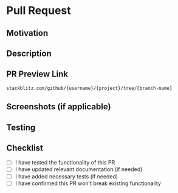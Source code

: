 # Pull Request

## Motivation
<!-- Please explain why this PR is needed -->

## Description
<!-- Please describe what changes this PR makes -->

## PR Preview Link
<!-- Please add a stackblitz link in this format -->

`stackblitz.com/github/{username}/{project}/tree/{branch-name}`

## Screenshots (if applicable)
<!-- If there are UI changes, please provide screenshots -->

## Testing
<!-- Please describe how to test this PR -->

## Checklist
<!-- Please add [x] to completed items -->

- [ ] I have tested the functionality of this PR
- [ ] I have updated relevant documentation (if needed)
- [ ] I have added necessary tests (if needed)
- [ ] I have confirmed this PR won't break existing functionality

